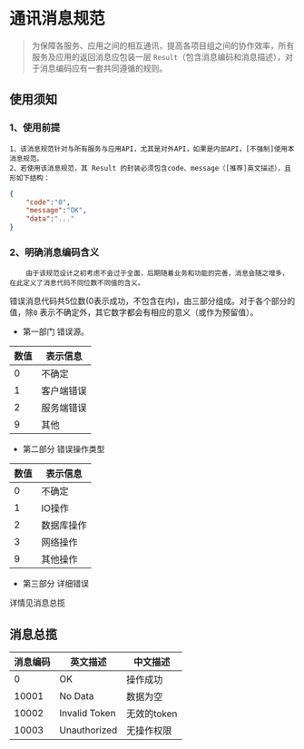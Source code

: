 # 通讯消息规范
>为保障各服务、应用之间的相互通讯，提高各项目组之间的协作效率，所有服务及应用的返回消息应包装一层 `Result`（包含消息编码和消息描述），对于消息编码应有一套共同遵循的规则。

## 使用须知

### 1、使用前提
	1、该消息规范针对与所有服务与应用API，尤其是对外API，如果是内部API，[不强制]使用本消息规范。
    2、若使用该消息规范，其 Result 的封装必须包含code、message（[推荐]英文描述），且形如下结构：
```json
{
    "code":"0",
    "message":"OK",
    "data":"..."
}
```


### 2、明确消息编码含义
        由于该规范设计之初考虑不会过于全面，后期随着业务和功能的完善，消息会随之增多，在此定义了消息代码不同位数不同值的含义。

错误消息代码共5位数(0表示成功，不包含在内)，由三部分组成。对于各个部分的值，除`0` 表示不确定外，其它数字都会有相应的意义（或作为预留值）。

* 第一部门 错误源。

| 数值 |   表示信息  |
|-----|------------|
|0    | 不确定      |
|1    | 客户端错误   |
|2    | 服务端错误   |
|9    | 其他        |

* 第二部分 错误操作类型

| 数值 |   表示信息  |
|-----|------------|
|0    | 不确定      |
|1    | IO操作      |
|2    | 数据库操作   |
|3    | 网络操作    |
|9    | 其他操作    |

* 第三部分 详细错误

详情见消息总揽



## 消息总揽

|  消息编码  |          英文描述           |        中文描述        |
|-----------|----------------------------|----------------------|
| 0     | OK              |         操作成功      |
| 10001 | No Data         |         数据为空      |
| 10002 | Invalid Token   |         无效的token   |
| 10003 | Unauthorized    |         无操作权限     |
